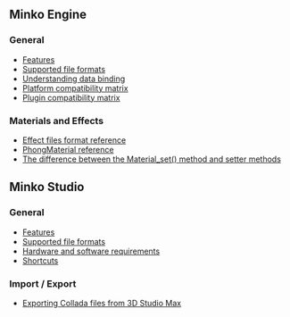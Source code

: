 Minko Engine
------------

### General

-   [Features](Features (Community Edition))
-   [Supported file formats](../tutorial/Supported_file_formats_(Minko_Engine).md)
-   [Understanding data binding](../tutorial/Understanding_data_binding.md)
-   [Platform compatibility matrix](../tutorial/Platform_compatibility_matrix.md)
-   [Plugin compatibility matrix](../tutorial/Plugin_compatibility_matrix.md)

### Materials and Effects

-   [Effect files format reference](../tutorial/Effect_file_format_reference.md)
-   [ PhongMaterial reference](../tutorial/PhongMaterial_reference_.md)
-   [The difference between the Material_set() method and setter methods](../tutorial/The_difference_between_the_Material_set()_method_and_setter_methods.md)

Minko Studio
------------

### General

-   [Features](Features (Studio Edition))
-   [Supported file formats](../tutorial/Supported_file_formats_(Studio_Edition).md)
-   [Hardware and software requirements](../tutorial/Hardware_and_software_requirements.md)
-   [Shortcuts](../tutorial/Shortcuts.md)

### Import / Export

-   [Exporting Collada files from 3D Studio Max](../tutorial/Exporting_Collada_files_from_3D_Studio_Max.md)

